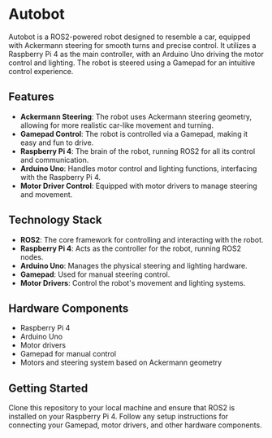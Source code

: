 # Autobot

Autobot is a ROS2-powered robot designed to resemble a car, equipped with Ackermann steering for smooth turns and precise control. It utilizes a Raspberry Pi 4 as the main controller, with an Arduino Uno driving the motor control and lighting. The robot is steered using a Gamepad for an intuitive control experience.

## Features
- **Ackermann Steering**: The robot uses Ackermann steering geometry, allowing for more realistic car-like movement and turning.
- **Gamepad Control**: The robot is controlled via a Gamepad, making it easy and fun to drive.
- **Raspberry Pi 4**: The brain of the robot, running ROS2 for all its control and communication.
- **Arduino Uno**: Handles motor control and lighting functions, interfacing with the Raspberry Pi 4.
- **Motor Driver Control**: Equipped with motor drivers to manage steering and movement.

## Technology Stack
- **ROS2**: The core framework for controlling and interacting with the robot.
- **Raspberry Pi 4**: Acts as the controller for the robot, running ROS2 nodes.
- **Arduino Uno**: Manages the physical steering and lighting hardware.
- **Gamepad**: Used for manual steering control.
- **Motor Drivers**: Control the robot's movement and lighting systems.

## Hardware Components
- Raspberry Pi 4
- Arduino Uno
- Motor drivers
- Gamepad for manual control
- Motors and steering system based on Ackermann geometry

## Getting Started
Clone this repository to your local machine and ensure that ROS2 is installed on your Raspberry Pi 4. Follow any setup instructions for connecting your Gamepad, motor drivers, and other hardware components.

